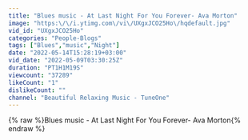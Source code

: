 ```yaml
---
title: "Blues music - At Last Night For You Forever- Ava Morton"
image: "https:\/\/i.ytimg.com\/vi\/UXgxJCO25Ho\/hqdefault.jpg"
vid_id: "UXgxJCO25Ho"
categories: "People-Blogs"
tags: ["Blues","music","Night"]
date: "2022-05-14T15:28:19+03:00"
vid_date: "2022-05-09T03:30:25Z"
duration: "PT1H1M19S"
viewcount: "37289"
likeCount: "1"
dislikeCount: ""
channel: "Beautiful Relaxing Music - TuneOne"
---
```

{% raw %}Blues music - At Last Night For You Forever- Ava Morton{% endraw %}
